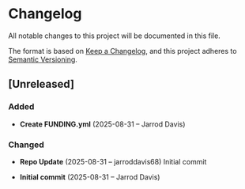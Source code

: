 # Changelog

All notable changes to this project will be documented in this file.

The format is based on [Keep a Changelog](https://keepachangelog.com/en/1.0.0/),
and this project adheres to [Semantic Versioning](https://semver.org/spec/v2.0.0.html).

## [Unreleased]

### Added
- **Create FUNDING.yml** (2025-08-31 – Jarrod Davis)


### Changed
- **Repo Update** (2025-08-31 – jarroddavis68)
  Initial commit

- **Initial commit** (2025-08-31 – Jarrod Davis)

